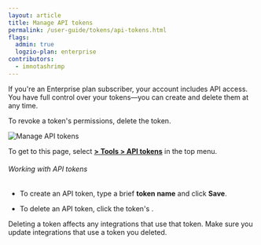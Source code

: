 ```yaml
---
layout: article
title: Manage API tokens
permalink: /user-guide/tokens/api-tokens.html
flags:
  admin: true
  logzio-plan: enterprise
contributors:
  - imnotashrimp
---
```


If you're an Enterprise plan subscriber, your account includes API access. You have full control over your tokens—you can create and delete them at any time.

To revoke a token's permissions, delete the token.

![Manage API tokens]({{site.baseurl}}/images/access-and-authentication/access-and-authentication--api-tokens.png)

To get to this page, select [**<i class="li li-gear"></i> > Tools > API tokens**](https://app.logz.io/#/dashboard/settings/api-tokens) in the top menu.

###### Working with API tokens

* To create an API token, type a brief **token name** and click **Save**.

* To delete an API token, click the token's <i class="li li-x"></i>.

<div class="info-box gotcha">
  Deleting a token affects any integrations that use that token. Make sure you update integrations that use a token you deleted.
</div>
